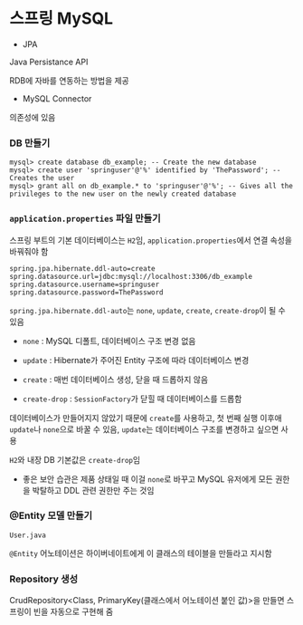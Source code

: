 # 스프링 MySQL

* JPA

Java Persistance API

RDB에 자바를 연동하는 방법을 제공

* MySQL Connector

의존성에 있음

### DB 만들기

```
mysql> create database db_example; -- Create the new database
mysql> create user 'springuser'@'%' identified by 'ThePassword'; -- Creates the user
mysql> grant all on db_example.* to 'springuser'@'%'; -- Gives all the privileges to the new user on the newly created database
```

### `application.properties` 파일 만들기

스프링 부트의 기본 데이터베이스는 `H2`임, `application.properties`에서 연결 속성을 바꿔줘야 함

```properties
spring.jpa.hibernate.ddl-auto=create
spring.datasource.url=jdbc:mysql://localhost:3306/db_example
spring.datasource.username=springuser
spring.datasource.password=ThePassword
```

`spring.jpa.hibernate.ddl-auto`는 `none`, `update`, `create`, `create-drop`이 될 수 있음

* `none` : MySQL 디폴트, 데이터베이스 구조 변경 없음

* `update` : Hibernate가 주어진 Entity 구조에 따라 데이터베이스 변경

* `create` : 매번 데이터베이스 생성, 닫을 때 드롭하지 않음

* `create-drop` : `SessionFactory`가 닫힐 때 데이터베이스를 드롭함

데이터베이스가 만들어지지 않았기 때문에 `create`를 사용하고, 첫 번째 실행 이후애 `update`나 `none`으로 바꿀 수 있음, `update`는 데이터베이스 구조를 변경하고 싶으면 사용

`H2`와 내장 DB 기본값은 `create-drop`임

* 좋은 보안 습관은 제품 상태일 때 이걸 `none`로 바꾸고 MySQL 유저에게 모든 권한을 박탈하고 DDL 관련 권한만 주는 것임

### @Entity 모델 만들기

`User.java`

`@Entity` 어노테이션은 하이버네이트에게 이 클래스의 테이블을 만들라고 지시함

### Repository 생성

CrudRepository<Class, PrimaryKey(클래스에서 어노테이션 붙인 값)>을 만들면 스프링이 빈을 자동으로 구현해 줌

### 